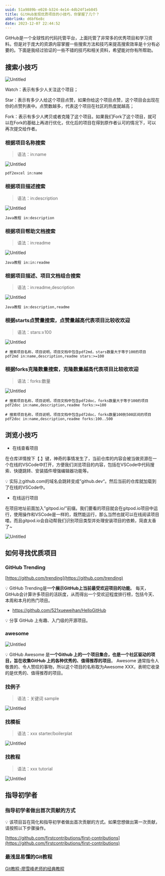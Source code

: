 ```yaml
---
uuid: 51a9889b-e028-b324-4e14-4db24f1eb845
title: GitHub发现优质项目的小技巧，你掌握了几个？
abbrlink: d6bf6e8c
date: 2023-12-07 22:44:52
---
```

<meta name="referrer" content="no-referrer" />

GitHub是一个全球性的代码托管平台，上面托管了非常多的优秀项目和学习资料。但是对于庞大的资源内容掌握一些搜索方法和技巧来提高搜索效率是十分有必要的。下面是我经过验证的一些不错的技巧和相关资料，希望能对你有所帮助。

<!--more-->

## 搜索小技巧

![Untitled](http://qiniu-image.gotojava.cn/blog/2023-12-15-191043.png)

Watch：表示有多少人关注这个项目；

Star：表示有多少人给这个项目点赞，如果你给这个项目点赞，这个项目会出现在你的点赞列表中。点赞数越多，代表这个项目在社区的热度就越高；

Fork：表示有多少人拷贝或者克隆了这个项目。如果我们Fork了这个项目，就可以在Fork的基础上再进行优化，优化后的项目在得到原作者认可的情况下，可以再次提交给作者。

### 根据项目名称搜索

> 语法：in:name

![Untitled](http://qiniu-image.gotojava.cn/blog/2023-12-15-191044.png)

```
pdf2excel in:name
```

### 根据项目描述搜索

> 语法：in:description

![Untitled](http://qiniu-image.gotojava.cn/blog/2023-12-15-191044.jpg)

```
Java教程 in:description
```

### 根据项目帮助文档搜索

> 语法：in:readme

![Untitled](http://qiniu-image.gotojava.cn/blog/2023-12-15-191046.png)

```
Java教程 in:in:readme
```

### 根据项目描述、项目文档组合搜索

> 语法：in:readme,description

![Untitled](http://qiniu-image.gotojava.cn/blog/2023-12-15-191047.jpg)

```
Java教程 in:description,readme
```

### 根据starts点赞量搜索，点赞量越高代表项目比较收欢迎

> 语法：stars:≥100

![Untitled](http://qiniu-image.gotojava.cn/blog/2023-12-15-191049.jpg)

```
# 搜索项目名称，项目说明，项目文档中包含pdf2md，stars数量大于等于100的项目
pdf2md in:name,description,readme stars:>=100
```

### 根据forks克隆数量搜索，克隆数量越高代表项目比较收欢迎

> 语法：forks:数量

![Untitled](http://qiniu-image.gotojava.cn/blog/2023-12-15-191050.jpg)

```
# 搜索项目名称，项目说明，项目文档中包含pdf2doc，forks数量大于等于100的项目
pdf2doc in:name,description,readme forks:>=100

# 搜索项目名称，项目说明，项目文档中包含pdf2doc，forks数量100到500区间的项目
pdf2doc in:name,description,readme forks:100..500
```

## 浏览小技巧

- 在线查看项目

在仓库详情按下【.】键，神奇的事情发生了，当前仓库的内容会被当做资源在一个在线的VSCode中打开，方便我们浏览项目的内容，包括在VSCode中代码搜索、快捷跳转、安装插件增强编辑器功能等。

<aside>
💡 实际上github.com的域名会跳转变成”github.dev“。然后当前的仓库就加载到了在线的VSCode中。
</aside>

- 在线运行项目

在项目地址前面加入”gitpod.io/”前缀。我们要看的项目就会在gitpod.io项目中运行，使用操作和VSCode是一样的，既然能运行，那么当然也就可以在线阅读项目喽。而且gitpod.io会自动帮我们识别项目类型并处理安装项目的依赖，简直太香了~

![Untitled](http://qiniu-image.gotojava.cn/blog/2023-12-15-191052.jpg)

## 如何寻找优质项目

### GitHub Trending

[https://github.com/trending](https://github.com/trending)

<aside>
💡 GitHub Trending是<b>一个展示GitHub上当前最受欢迎项目的功能</b>。 每天，GitHub会计算许多项目的活跃度，从而得出一个受欢迎程度排行榜，包括今天、本周和本月的热门项目。
</aside>

- https://github.com/521xueweihan/HelloGitHub

<aside>
💡 分享 GitHub 上有趣、入门级的开源项目。
</aside>

### awesome

![Untitled](http://qiniu-image.gotojava.cn/blog/2023-12-15-191056.jpg)

<aside>
💡 GitHub Awesome 是<b>一个Github 上的一个项目集合，也是一个社区驱动的项目，旨在收集GitHub 上的各种优秀的、值得推荐的项目</b>。 Awesome 通常指令人敬畏的、令人赞叹的事物，所以这个项目的名称取为Awesome XXX，表明它收录的是优秀的、值得推荐的项目。
</aside>

### 找例子

> 语法：关键词 sample

![Untitled](http://qiniu-image.gotojava.cn/blog/2023-12-15-191058.jpg)

### 找模板

> 语法：xxx starter/boilerplat

![Untitled](http://qiniu-image.gotojava.cn/blog/2023-12-15-191101.jpg)

### 找教程

> 语法：xxx tutorial

![Untitled](http://qiniu-image.gotojava.cn/blog/2023-12-15-191104.jpg)

## 指导初学者

### 指导初学者做出首次贡献的方式

<aside>
💡 该项目旨在简化和指导初学者做出首次贡献的方式。如果您想做出第一次贡献，请按照以下步骤操作。
</aside>

[https://github.com/firstcontributions/first-contributions](https://github.com/firstcontributions/first-contributions)

### 最浅显易懂的Git教程

[Git教程-廖雪峰老师的经典教程](https://www.liaoxuefeng.com/wiki/896043488029600)
